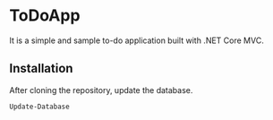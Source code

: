 # ToDoApp

It is a simple and sample to-do application built with .NET Core MVC.

## Installation

After cloning the repository, update the database.

```bash
Update-Database
```